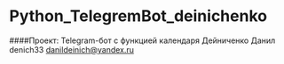 # Python_TelegremBot_deinichenko
####Проект: Telegram-бот с функцией календаря
Дейниченко Данил
denich33
danildeinich@yandex.ru
